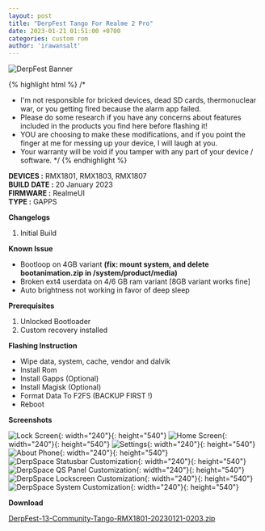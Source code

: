 ```yaml
---
layout: post
title: "DerpFest Tango For Realme 2 Pro"
date: 2023-01-21 01:51:00 +0700
categories: custom rom
author: 'irawansalt'
---
```

![DerpFest Banner](/assets/images/banner/derpfest-13.jpg)

{% highlight html %}
/*
 * I'm not responsible for bricked devices, dead SD cards, thermonuclear war, or you getting fired because the alarm app failed. 
 * Please do some research if you have any concerns about features included in the products you find here before flashing it! 
 * YOU are choosing to make these modifications, and if you point the finger at me for messing up your device, I will laugh at you. 
 * Your warranty will be void if you tamper with any part of your device / software.
 */
{% endhighlight %}

**DEVICES :** RMX1801, RMX1803, RMX1807<br>
**BUILD DATE :** 20 January 2023<br>
**FIRMWARE :** RealmeUI<br>
**TYPE :** GAPPS

**Changelogs**
<ol>
    <li>Initial Build</li>
</ol>

**Known Issue**
<ul>
    <li>Bootloop on 4GB variant <b>(fix: mount system, and delete bootanimation.zip in /system/product/media)</b></li>
    <li>Broken ext4 userdata on 4/6 GB ram variant [8GB variant works fine]</li>
    <li>Auto brightness not working in favor of deep sleep</li>
</ul>

**Prerequisites**
<ol>
    <li>Unlocked Bootloader</li>
    <li>Custom recovery installed</li>
</ol>

**Flashing Instruction**
<ul>
    <li>Wipe data, system, cache, vendor and dalvik</li>
    <li>Install Rom</li>
    <li>Install Gapps (Optional)</li>
    <li>Install Magisk (Optional)</li>
    <li>Format Data To F2FS (BACKUP FIRST !)</li>
    <li>Reboot</li>
</ul>

**Screenshots**

![Lock Screen](/assets/images/screenshots/2023/January/21/derpfest_rmx1801_1.jpg){: width="240"}{: height="540"}
![Home Screen](/assets/images/screenshots/2023/January/21/derpfest_rmx1801_2.jpg){: width="240"}{: height="540"}
![Settings](/assets/images/screenshots/2023/January/21/derpfest_rmx1801_3.jpg){: width="240"}{: height="540"}
![About Phone](/assets/images/screenshots/2023/January/21/derpfest_rmx1801_4.jpg){: width="240"}{: height="540"}
![DerpSpace Statusbar Customization](/assets/images/screenshots/2023/January/21/derpfest_rmx1801_5.jpg){: width="240"}{: height="540"}
![DerpSpace QS Panel Customization](/assets/images/screenshots/2023/January/21/derpfest_rmx1801_6.jpg){: width="240"}{: height="540"}
![DerpSpace Lockscreen Customization](/assets/images/screenshots/2023/January/21/derpfest_rmx1801_7.jpg){: width="240"}{: height="540"}
![DerpSpace System Customization](/assets/images/screenshots/2023/January/21/derpfest_rmx1801_8.jpg){: width="240"}{: height="540"}


**Download**

[DerpFest-13-Community-Tango-RMX1801-20230121-0203.zip][rom-links]


[rom-links]: https://khaddavi.net/HWnfg
